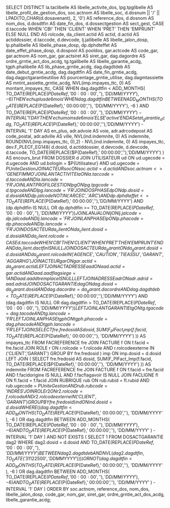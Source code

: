 SELECT DISTINCT
    la.taclibelle                               AS libelle_activite_dos,
    lpg.tpglibelle                              AS libelle_profil_de_gestion_dos,
    soc.actnom                                  AS libelle_soc,
    d.dosnum || '/' || LPAD(TO_CHAR(d.dosavenant), 2, '0') AS reference_dos,
    d.dosnom                                    AS nom_dos,
    d.dosdtfin                                  AS date_fin_dos,
    d.dossectgestion                            AS sect_gest,
    CASE d.taccode
      WHEN 'CBI'  THEN 'CLIENT'
      WHEN 'PRET' THEN 'EMPRUNT'
      ELSE NULL
    END                                          AS rolcode,
    da_client.actid                             AS actid,
    d.actid                                     AS actiddossier,
    d.taccode,
    d.devcode,
    lj.jallibelle                               AS libelle_jalon_dosp,
    lp.phalibelle                               AS libelle_phase_dosp,
    dp.dphdteffet                               AS date_effet_phase_dosp,
    d.dospool                                   AS pooldos,
    gar.actcode                                 AS code_gar,
    gar.actnom                                  AS nom_gar,
    gar.actsiret                                AS siret_gar,
    dag.dagordre                                AS ordre_grntie_act_dos_acdg,
    tg.tgalibelle                               AS libelle_garantie_acdg,
    tgph.phalibelle                             AS lib_phase_grntie_acdg,
    dag.dagdtdeb                                AS date_debut_grntie_acdg,
    dag.dagdtfin                                AS date_fin_grntie_acdg,
    dag.dagpctgarantieutilise                   AS pourcentage_grntie_utilise,
    dag.dagmtassiette                           AS mntnt_assiette_grntie_acdg,
    NVL(imp.impayes_ttc, 0)                     AS montant_impayes_ttc,
    CASE
      WHEN dag.dagdtfin
           < ADD_MONTHS(
               TO_DATE(REPLACE($P{DateRef},' 00:00:00',''),
                       'DD/MM/YYYY'),
               -6
             )
        THEN 'echu plus de 6 mois'
      WHEN dag.dagdtfin
           BETWEEN
             ADD_MONTHS(
               TO_DATE(REPLACE($P{DateRef},' 00:00:00',''),
                       'DD/MM/YYYY'),
               -6
             )
             AND
             TO_DATE(REPLACE($P{DateRef},' 00:00:00',''),
                     'DD/MM/YYYY')
             - INTERVAL '1' DAY
        THEN 'echu moins de 6 mois'
      ELSE 'active'
    END                                          AS etat_garantie_acdg,
    TO_DATE(REPLACE($P{DateRef},' 00:00:00',''),'DD/MM/YYYY')
      - INTERVAL '1' DAY                          AS en_plus,
    adr.advoie                                   AS voie,
    adr.adrcodepost                              AS code_postal,
    adr.adville                                  AS ville,
    NVL(ind.indemnite, 0)                        AS indemnite,
    ROUND(NVL(imp.impayes_ttc, 0),2)
      - NVL(ind.indemnite, 0)                     AS impayes_ttc,
    dev.F_PLECF_EG148(
      d.dosid,
      d.actiddossier,
      d.devcode,
      d.devcode,
      d.taccode,
      TO_DATE(REPLACE($P{DateRef},' 00:00:00',''),'DD/MM/YYYY')
    )                                            AS encours_brut
FROM DOSSIER d
JOIN UTILISATEUR ud
  ON ud.ugecode = d.ugecode
 AND ud.bologin = $P{Utilisateur}
 AND ud.ugecode = $P{UniteGestion}
JOIN ACTEUR soc
  ON soc.actid = d.actid
 AND soc.actnom <> 'GENEFIMMO'
JOIN LANTACTIVITE la
  ON la.taccode = d.taccode
 AND la.lancode = 'FR'
JOIN LANTPROFILGESTION lpg
  ON lpg.tpgcode = d.tpgcode
 AND lpg.lancode = 'FR'
JOIN DOSPHASE dp
  ON dp.dosid = d.dosid
 AND dp.jalcode NOT IN ('ARCEC','ARC')
 AND dp.dphdteffet <= TO_DATE(REPLACE($P{DateRef},' 00:00:00',''),'DD/MM/YYYY')
 AND (dp.dphdtfin IS NULL
       OR dp.dphdtfin >= TO_DATE(REPLACE($P{DateRef},' 00:00:00',''),'DD/MM/YYYY'))
JOIN LANJALON lj
  ON lj.jalcode = dp.jalcode
 AND lj.lancode = 'FR'
JOIN LANPHASE lp
  ON lp.phacode = dp.phacode
 AND lp.lancode = 'FR'
JOIN DOSACTEUR da_client
  ON da_client.dosid = d.dosid
 AND da_client.rolcode =
     CASE d.taccode WHEN 'CBI' THEN 'CLIENT' WHEN 'PRET' THEN 'EMPRUNT' END
 AND da_client.dactfin IS NULL
JOIN DOSACTEUR da_garant
  ON da_garant.dosid = d.dosid
 AND da_garant.rolcode IN ('AGENCE','CAUTION','TIEASSU','GARANT','AGGARHG')
JOIN ACTEUR gar
  ON gar.actid = da_garant.actid
LEFT JOIN ACTADRESSE aad
  ON aad.actid = gar.actid
 AND aad.aadflagsiege = 1
 AND aad.aaddtremplace IS NULL
LEFT JOIN ADRESSE adr
  ON adr.adrid = aad.adrid
JOIN DOSACTGARANTIE dag
  ON dag.dosid = da_garant.dosid
 AND dag.dacordre = da_garant.dacordre
 AND dag.dagdtdeb < TO_DATE(REPLACE($P{DateRef},' 00:00:00',''),'DD/MM/YYYY')
 AND (dag.dagdtfin IS NULL
       OR dag.dagdtfin > TO_DATE(REPLACE($P{DateRef},' 00:00:00',''),'DD/MM/YYYY'))
LEFT JOIN LANTGARANTIE tg
  ON tg.tgacode = dag.tacode
 AND tg.lancode = 'FR'
LEFT JOIN LANPHASE tgph
  ON tgph.phacode = dag.phacode
 AND tgph.lancode = 'FR'
LEFT JOIN (
  SELECT fre.fredosid    AS dosid,
         SUM(F_PlFact_Imp(f.facid,
               TO_DATE(REPLACE($P{DateRef},' 00:00:00',''),
                       'DD/MM/YYYY')
         ))            AS impayes_ttc
  FROM FACREFERENCE fre
  JOIN FACTURE f
    ON f.facid = fre.facid
  JOIN ROLE r
    ON r.rolcode = f.rolcode
   AND r.rolcodeexterne IN ('CLIENT','GARANT')
  GROUP BY fre.fredosid
) imp
  ON imp.dosid = d.dosid
LEFT JOIN (
  SELECT fre.fredosid    AS dosid,
         SUM(F_PlFact_Imp(f.facid,
               TO_DATE(REPLACE($P{DateRef},' 00:00:00',''),
                       'DD/MM/YYYY')
         ))            AS indemnite
  FROM FACREFERENCE fre
  JOIN FACTURE f
    ON f.facid       = fre.facid
   AND f.facidorigine IS NULL
   AND f.facflagavoir IS NULL
  JOIN FACLIGNE fl
    ON fl.facid = f.facid
  JOIN RUBRIQUE rub
    ON rub.rubid   = fl.rubid
   AND rub.ugecode = $P{UniteGestion}
   AND rub.rubcode = 'INDRES'
  JOIN ROLE r2
    ON r2.rolcode = f.rolcode
   AND r2.rolcodeexterne IN ('CLIENT','GARANT')
  GROUP BY fre.fredosid
) ind
  ON ind.dosid = d.dosid
WHERE
  (
    (
      dag.dagdtfin
        < ADD_MONTHS(
            TO_DATE(REPLACE($P{DateRef},' 00:00:00',''),
                    'DD/MM/YYYY'
            ),
            -6
          )
      OR dag.dagdtfin
         BETWEEN
           ADD_MONTHS(
             TO_DATE(REPLACE($P{DateRef},' 00:00:00',''),
                     'DD/MM/YYYY'
             ),
             -6
           )
           AND
           TO_DATE(REPLACE($P{DateRef},' 00:00:00',''),
                   'DD/MM/YYYY'
           )
           - INTERVAL '1' DAY
    )
    AND NOT EXISTS (
      SELECT 1
      FROM DOSACTGARANTIE dag2
      WHERE dag2.dosid = d.dosid
        AND TO_DATE(REPLACE($P{DateRef},' 00:00:00',''),
                     'DD/MM/YYYY'
            ) BETWEEN dag2.dagdtdeb
                      AND NVL(dag2.dagdtfin,
                              TO_DATE('31122500','DDMMYYYY')
                            )
    )
  )
  OR NOT (
    dag.dagdtfin
      < ADD_MONTHS(
          TO_DATE(REPLACE($P{DateRef},' 00:00:00',''),
                  'DD/MM/YYYY'
          ),
          -6
        )
    OR dag.dagdtfin
       BETWEEN
         ADD_MONTHS(
           TO_DATE(REPLACE($P{DateRef},' 00:00:00',''),
                   'DD/MM/YYYY'
           ),
           -6
         )
         AND
         TO_DATE(REPLACE($P{DateRef},' 00:00:00',''),
                 'DD/MM/YYYY'
         )
         - INTERVAL '1' DAY
  )
ORDER BY
    soc.actnom,
    reference_dos,
    nom_dos,
    libelle_jalon_dosp,
    code_gar,
    nom_gar,
    siret_gar,
    ordre_grntie_act_dos_acdg,
    libelle_garantie_acdg;

